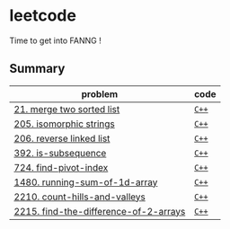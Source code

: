 # leetcode
Time to get into FANNG !

## Summary
| problem                                                                                                   | code                                               |
|-----------------------------------------------------------------------------------------------------------|----------------------------------------------------|
| [21. merge two sorted list](https://leetcode.com/problems/merge-two-sorted-lists)                         | [`C++`](cpp/21-merge-two-sorted-lists/)            |
| [205. isomorphic strings](https://leetcode.com/problems/isomorphic-strings/)                              | [`C++`](cpp/205-isomorphic-strings/)               |
| [206. reverse linked list](https://leetcode.com/problems/reverse-linked-list/)                            | [`C++`](cpp/206-reverse-linked-list/)              |
| [392. is-subsequence](https://leetcode.com/problems/is-subsequence/)                                      | [`C++`](cpp/392-is-subsequence/)                   |
| [724. find-pivot-index](https://leetcode.com/problems/find-pivot-index/)                                  | [`C++`](cpp/724-find-pivot-index/)                 |
| [1480. running-sum-of-1d-array](https://leetcode.com/problems/running-sum-of-1d-array/)                   | [`C++`](cpp/1480-running-sum-of-1d-array/)         |
| [2210. count-hills-and-valleys](https://leetcode.com/problems/count-hills-and-valleys-in-an-array/)       | [`C++`](cpp/2210-count-hills-and-valleys/)         |
| [2215. find-the-difference-of-2-arrays](https://leetcode.com/problems/find-the-difference-of-two-arrays/) | [`C++`](cpp/2215-find-the-difference-of-2-arrays/) |
